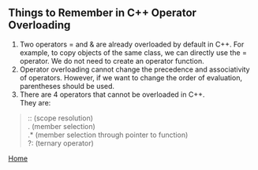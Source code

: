 ## Things to Remember in C++ Operator Overloading

1. Two operators = and & are already overloaded by default in C++. For example, to copy objects of the same class, we can directly use the = operator. We do not need to create an operator function.
2. Operator overloading cannot change the precedence and associativity of operators. However, if we want to change the order of evaluation, parentheses should be used.
3. There are 4 operators that cannot be overloaded in C++. <br>
They are:

  >  :: (scope resolution)<br>
>  . (member selection)<br>
> .* (member selection through pointer to function)<br>
> ?: (ternary operator)



[Home](https://replit.com/@williamsmith/ClassesPt2#README.md)
